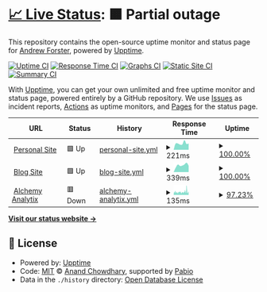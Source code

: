 # [📈 Live Status](https://status.andrewjf.com): <!--live status--> **🟧 Partial outage**

This repository contains the open-source uptime monitor and status page for [Andrew Forster](https://status.andrewjf.com), powered by [Upptime](https://github.com/upptime/upptime).

[![Uptime CI](https://github.com/Andrew-Forster/uptime/workflows/Uptime%20CI/badge.svg)](https://github.com/Andrew-Forster/uptime/actions?query=workflow%3A%22Uptime+CI%22)
[![Response Time CI](https://github.com/Andrew-Forster/uptime/workflows/Response%20Time%20CI/badge.svg)](https://github.com/Andrew-Forster/uptime/actions?query=workflow%3A%22Response+Time+CI%22)
[![Graphs CI](https://github.com/Andrew-Forster/uptime/workflows/Graphs%20CI/badge.svg)](https://github.com/Andrew-Forster/uptime/actions?query=workflow%3A%22Graphs+CI%22)
[![Static Site CI](https://github.com/Andrew-Forster/uptime/workflows/Static%20Site%20CI/badge.svg)](https://github.com/Andrew-Forster/uptime/actions?query=workflow%3A%22Static+Site+CI%22)
[![Summary CI](https://github.com/Andrew-Forster/uptime/workflows/Summary%20CI/badge.svg)](https://github.com/Andrew-Forster/uptime/actions?query=workflow%3A%22Summary+CI%22)

With [Upptime](https://upptime.js.org), you can get your own unlimited and free uptime monitor and status page, powered entirely by a GitHub repository. We use [Issues](https://github.com/Andrew-Forster/uptime/issues) as incident reports, [Actions](https://github.com/Andrew-Forster/uptime/actions) as uptime monitors, and [Pages](https://status.andrewjf.com) for the status page.

<!--start: status pages-->
<!-- This summary is generated by Upptime (https://github.com/upptime/upptime) -->
<!-- Do not edit this manually, your changes will be overwritten -->
<!-- prettier-ignore -->
| URL | Status | History | Response Time | Uptime |
| --- | ------ | ------- | ------------- | ------ |
| <img alt="" src="https://icons.duckduckgo.com/ip3/andrewjf.com.ico" height="13"> [Personal Site](https://andrewjf.com) | 🟩 Up | [personal-site.yml](https://github.com/Andrew-Forster/upptime/commits/HEAD/history/personal-site.yml) | <details><summary><img alt="Response time graph" src="./graphs/personal-site/response-time-week.png" height="20"> 221ms</summary><br><a href="https://status.andrewjf.com/history/personal-site"><img alt="Response time 269" src="https://img.shields.io/endpoint?url=https%3A%2F%2Fraw.githubusercontent.com%2FAndrew-Forster%2Fupptime%2FHEAD%2Fapi%2Fpersonal-site%2Fresponse-time.json"></a><br><a href="https://status.andrewjf.com/history/personal-site"><img alt="24-hour response time 217" src="https://img.shields.io/endpoint?url=https%3A%2F%2Fraw.githubusercontent.com%2FAndrew-Forster%2Fupptime%2FHEAD%2Fapi%2Fpersonal-site%2Fresponse-time-day.json"></a><br><a href="https://status.andrewjf.com/history/personal-site"><img alt="7-day response time 221" src="https://img.shields.io/endpoint?url=https%3A%2F%2Fraw.githubusercontent.com%2FAndrew-Forster%2Fupptime%2FHEAD%2Fapi%2Fpersonal-site%2Fresponse-time-week.json"></a><br><a href="https://status.andrewjf.com/history/personal-site"><img alt="30-day response time 253" src="https://img.shields.io/endpoint?url=https%3A%2F%2Fraw.githubusercontent.com%2FAndrew-Forster%2Fupptime%2FHEAD%2Fapi%2Fpersonal-site%2Fresponse-time-month.json"></a><br><a href="https://status.andrewjf.com/history/personal-site"><img alt="1-year response time 269" src="https://img.shields.io/endpoint?url=https%3A%2F%2Fraw.githubusercontent.com%2FAndrew-Forster%2Fupptime%2FHEAD%2Fapi%2Fpersonal-site%2Fresponse-time-year.json"></a></details> | <details><summary><a href="https://status.andrewjf.com/history/personal-site">100.00%</a></summary><a href="https://status.andrewjf.com/history/personal-site"><img alt="All-time uptime 100.00%" src="https://img.shields.io/endpoint?url=https%3A%2F%2Fraw.githubusercontent.com%2FAndrew-Forster%2Fupptime%2FHEAD%2Fapi%2Fpersonal-site%2Fuptime.json"></a><br><a href="https://status.andrewjf.com/history/personal-site"><img alt="24-hour uptime 100.00%" src="https://img.shields.io/endpoint?url=https%3A%2F%2Fraw.githubusercontent.com%2FAndrew-Forster%2Fupptime%2FHEAD%2Fapi%2Fpersonal-site%2Fuptime-day.json"></a><br><a href="https://status.andrewjf.com/history/personal-site"><img alt="7-day uptime 100.00%" src="https://img.shields.io/endpoint?url=https%3A%2F%2Fraw.githubusercontent.com%2FAndrew-Forster%2Fupptime%2FHEAD%2Fapi%2Fpersonal-site%2Fuptime-week.json"></a><br><a href="https://status.andrewjf.com/history/personal-site"><img alt="30-day uptime 100.00%" src="https://img.shields.io/endpoint?url=https%3A%2F%2Fraw.githubusercontent.com%2FAndrew-Forster%2Fupptime%2FHEAD%2Fapi%2Fpersonal-site%2Fuptime-month.json"></a><br><a href="https://status.andrewjf.com/history/personal-site"><img alt="1-year uptime 100.00%" src="https://img.shields.io/endpoint?url=https%3A%2F%2Fraw.githubusercontent.com%2FAndrew-Forster%2Fupptime%2FHEAD%2Fapi%2Fpersonal-site%2Fuptime-year.json"></a></details>
| <img alt="" src="https://icons.duckduckgo.com/ip3/blog.andrewjf.com.ico" height="13"> [Blog Site](https://blog.andrewjf.com) | 🟩 Up | [blog-site.yml](https://github.com/Andrew-Forster/upptime/commits/HEAD/history/blog-site.yml) | <details><summary><img alt="Response time graph" src="./graphs/blog-site/response-time-week.png" height="20"> 339ms</summary><br><a href="https://status.andrewjf.com/history/blog-site"><img alt="Response time 335" src="https://img.shields.io/endpoint?url=https%3A%2F%2Fraw.githubusercontent.com%2FAndrew-Forster%2Fupptime%2FHEAD%2Fapi%2Fblog-site%2Fresponse-time.json"></a><br><a href="https://status.andrewjf.com/history/blog-site"><img alt="24-hour response time 313" src="https://img.shields.io/endpoint?url=https%3A%2F%2Fraw.githubusercontent.com%2FAndrew-Forster%2Fupptime%2FHEAD%2Fapi%2Fblog-site%2Fresponse-time-day.json"></a><br><a href="https://status.andrewjf.com/history/blog-site"><img alt="7-day response time 339" src="https://img.shields.io/endpoint?url=https%3A%2F%2Fraw.githubusercontent.com%2FAndrew-Forster%2Fupptime%2FHEAD%2Fapi%2Fblog-site%2Fresponse-time-week.json"></a><br><a href="https://status.andrewjf.com/history/blog-site"><img alt="30-day response time 347" src="https://img.shields.io/endpoint?url=https%3A%2F%2Fraw.githubusercontent.com%2FAndrew-Forster%2Fupptime%2FHEAD%2Fapi%2Fblog-site%2Fresponse-time-month.json"></a><br><a href="https://status.andrewjf.com/history/blog-site"><img alt="1-year response time 335" src="https://img.shields.io/endpoint?url=https%3A%2F%2Fraw.githubusercontent.com%2FAndrew-Forster%2Fupptime%2FHEAD%2Fapi%2Fblog-site%2Fresponse-time-year.json"></a></details> | <details><summary><a href="https://status.andrewjf.com/history/blog-site">100.00%</a></summary><a href="https://status.andrewjf.com/history/blog-site"><img alt="All-time uptime 98.76%" src="https://img.shields.io/endpoint?url=https%3A%2F%2Fraw.githubusercontent.com%2FAndrew-Forster%2Fupptime%2FHEAD%2Fapi%2Fblog-site%2Fuptime.json"></a><br><a href="https://status.andrewjf.com/history/blog-site"><img alt="24-hour uptime 100.00%" src="https://img.shields.io/endpoint?url=https%3A%2F%2Fraw.githubusercontent.com%2FAndrew-Forster%2Fupptime%2FHEAD%2Fapi%2Fblog-site%2Fuptime-day.json"></a><br><a href="https://status.andrewjf.com/history/blog-site"><img alt="7-day uptime 100.00%" src="https://img.shields.io/endpoint?url=https%3A%2F%2Fraw.githubusercontent.com%2FAndrew-Forster%2Fupptime%2FHEAD%2Fapi%2Fblog-site%2Fuptime-week.json"></a><br><a href="https://status.andrewjf.com/history/blog-site"><img alt="30-day uptime 100.00%" src="https://img.shields.io/endpoint?url=https%3A%2F%2Fraw.githubusercontent.com%2FAndrew-Forster%2Fupptime%2FHEAD%2Fapi%2Fblog-site%2Fuptime-month.json"></a><br><a href="https://status.andrewjf.com/history/blog-site"><img alt="1-year uptime 98.76%" src="https://img.shields.io/endpoint?url=https%3A%2F%2Fraw.githubusercontent.com%2FAndrew-Forster%2Fupptime%2FHEAD%2Fapi%2Fblog-site%2Fuptime-year.json"></a></details>
| <img alt="" src="https://icons.duckduckgo.com/ip3/alchemyanalytix.com.ico" height="13"> [Alchemy Analytix](https://alchemyanalytix.com) | 🟥 Down | [alchemy-analytix.yml](https://github.com/Andrew-Forster/upptime/commits/HEAD/history/alchemy-analytix.yml) | <details><summary><img alt="Response time graph" src="./graphs/alchemy-analytix/response-time-week.png" height="20"> 135ms</summary><br><a href="https://status.andrewjf.com/history/alchemy-analytix"><img alt="Response time 188" src="https://img.shields.io/endpoint?url=https%3A%2F%2Fraw.githubusercontent.com%2FAndrew-Forster%2Fupptime%2FHEAD%2Fapi%2Falchemy-analytix%2Fresponse-time.json"></a><br><a href="https://status.andrewjf.com/history/alchemy-analytix"><img alt="24-hour response time 191" src="https://img.shields.io/endpoint?url=https%3A%2F%2Fraw.githubusercontent.com%2FAndrew-Forster%2Fupptime%2FHEAD%2Fapi%2Falchemy-analytix%2Fresponse-time-day.json"></a><br><a href="https://status.andrewjf.com/history/alchemy-analytix"><img alt="7-day response time 135" src="https://img.shields.io/endpoint?url=https%3A%2F%2Fraw.githubusercontent.com%2FAndrew-Forster%2Fupptime%2FHEAD%2Fapi%2Falchemy-analytix%2Fresponse-time-week.json"></a><br><a href="https://status.andrewjf.com/history/alchemy-analytix"><img alt="30-day response time 161" src="https://img.shields.io/endpoint?url=https%3A%2F%2Fraw.githubusercontent.com%2FAndrew-Forster%2Fupptime%2FHEAD%2Fapi%2Falchemy-analytix%2Fresponse-time-month.json"></a><br><a href="https://status.andrewjf.com/history/alchemy-analytix"><img alt="1-year response time 188" src="https://img.shields.io/endpoint?url=https%3A%2F%2Fraw.githubusercontent.com%2FAndrew-Forster%2Fupptime%2FHEAD%2Fapi%2Falchemy-analytix%2Fresponse-time-year.json"></a></details> | <details><summary><a href="https://status.andrewjf.com/history/alchemy-analytix">97.23%</a></summary><a href="https://status.andrewjf.com/history/alchemy-analytix"><img alt="All-time uptime 99.68%" src="https://img.shields.io/endpoint?url=https%3A%2F%2Fraw.githubusercontent.com%2FAndrew-Forster%2Fupptime%2FHEAD%2Fapi%2Falchemy-analytix%2Fuptime.json"></a><br><a href="https://status.andrewjf.com/history/alchemy-analytix"><img alt="24-hour uptime 96.40%" src="https://img.shields.io/endpoint?url=https%3A%2F%2Fraw.githubusercontent.com%2FAndrew-Forster%2Fupptime%2FHEAD%2Fapi%2Falchemy-analytix%2Fuptime-day.json"></a><br><a href="https://status.andrewjf.com/history/alchemy-analytix"><img alt="7-day uptime 97.23%" src="https://img.shields.io/endpoint?url=https%3A%2F%2Fraw.githubusercontent.com%2FAndrew-Forster%2Fupptime%2FHEAD%2Fapi%2Falchemy-analytix%2Fuptime-week.json"></a><br><a href="https://status.andrewjf.com/history/alchemy-analytix"><img alt="30-day uptime 99.29%" src="https://img.shields.io/endpoint?url=https%3A%2F%2Fraw.githubusercontent.com%2FAndrew-Forster%2Fupptime%2FHEAD%2Fapi%2Falchemy-analytix%2Fuptime-month.json"></a><br><a href="https://status.andrewjf.com/history/alchemy-analytix"><img alt="1-year uptime 99.68%" src="https://img.shields.io/endpoint?url=https%3A%2F%2Fraw.githubusercontent.com%2FAndrew-Forster%2Fupptime%2FHEAD%2Fapi%2Falchemy-analytix%2Fuptime-year.json"></a></details>

<!--end: status pages-->

[**Visit our status website →**](https://status.andrewjf.com)

## 📄 License

- Powered by: [Upptime](https://github.com/upptime/upptime)
- Code: [MIT](./LICENSE) © [Anand Chowdhary](https://anandchowdhary.com), supported by [Pabio](https://pabio.com)
- Data in the `./history` directory: [Open Database License](https://opendatacommons.org/licenses/odbl/1-0/)
